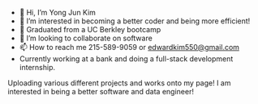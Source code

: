 - 👋 Hi, I’m Yong Jun Kim
- 👀 I’m interested in becoming a better coder and being more efficient!
- 🌱 Graduated from a UC Berkley bootcamp
- 💞️ I’m looking to collaborate on software 
- 📫 How to reach me 215-589-9059 or edwardkim550@gmail.com
- Currently working at a bank and doing a full-stack development internship.
 
Uploading various different projects and works onto my page!
I am interested in being a better software and data engineer!
